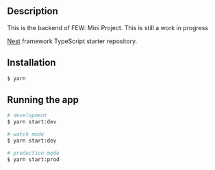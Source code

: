 ## Description
This is the backend of FEW: Mini Project. This is still a work in progress

[Nest](https://github.com/nestjs/nest) framework TypeScript starter repository.


## Installation

```bash
$ yarn
```

## Running the app

```bash
# development
$ yarn start:dev

# watch mode
$ yarn start:dev

# production mode
$ yarn start:prod
```